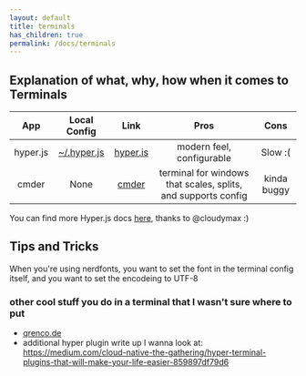 ```yaml
---
layout: default
title: terminals
has_children: true
permalink: /docs/terminals
---
```


## Explanation of what, why, how when it comes to Terminals
| App | Local Config | Link | Pros | Cons |
:---:|:---:|:---:|:---:|:---:
| hyper.js|[~/.hyper.js](https://github.com/jessebot/onboardme/configs/rc_files/.hyper.js)|[hyper.is](https://hyper.is/)|modern feel, configurable|Slow :( |
| cmder|None|[cmder](https://cmder.net/)|terminal for windows that scales, splits, and supports config|kinda buggy|

You can find more Hyper.js docs [here](./hyper/README.md), thanks to @cloudymax :)

## Tips and Tricks
When you're using nerdfonts, you want to set the font in the terminal config itself, and you want to set the encodeing to UTF-8

### other cool stuff you do in a terminal that I wasn't sure where to put
- [qrenco.de](https://asciinema.org/a/123683)
- additional hyper plugin write up I wanna look at:
https://medium.com/cloud-native-the-gathering/hyper-terminal-plugins-that-will-make-your-life-easier-859897df79d6
